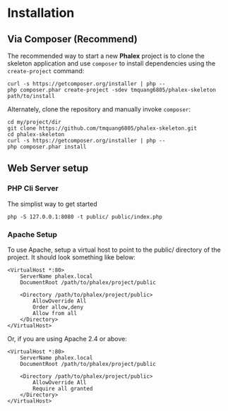 # Installation

## Via Composer (Recommend)

The recommended way to start a new **Phalex** project is to clone the skeleton application and use `composer` to 
install dependencies using the `create-project` command:

```
curl -s https://getcomposer.org/installer | php --
php composer.phar create-project -sdev tmquang6805/phalex-skeleton path/to/install
```

Alternately, clone the repository and manually invoke `composer`:

```
cd my/project/dir
git clone https://github.com/tmquang6805/phalex-skeleton.git
cd phalex-skeleton
curl -s https://getcomposer.org/installer | php --
php composer.phar install
```

## Web Server setup

### PHP Cli Server

The simplist way to get started 

```
php -S 127.0.0.1:8080 -t public/ public/index.php
```

### Apache Setup

To use Apache, setup a virtual host to point to the public/ directory of the project. It should look something like below:

```
<VirtualHost *:80>
    ServerName phalex.local
    DocumentRoot /path/to/phalex/project/public

    <Directory /path/to/phalex/project/public>
        AllowOverride All
        Order allow,deny
        Allow from all
    </Directory>
</VirtualHost>
```

Or, if you are using Apache 2.4 or above:

```
<VirtualHost *:80>
    ServerName phalex.local
    DocumentRoot /path/to/phalex/project/public

    <Directory /path/to/phalex/project/public>
        AllowOverride All
        Require all granted
    </Directory>
</VirtualHost>
```
